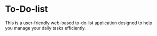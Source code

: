 # To-Do-list
This is a user-friendly web-based to-do list application designed to help you manage your daily tasks efficiently. 
